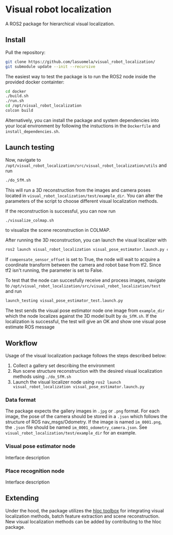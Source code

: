 # Visual robot localization

A ROS2 package for hierarchical visual localization.

## Install

Pull the repository:

```sh
git clone https://github.com/lasuomela/visual_robot_localization/
git submodule update --init --recursive
```

The easiest way to test the package is to run the ROS2 node inside the provided docker containter:

```sh
cd docker
./build.sh
./run.sh
cd /opt/visual_robot_localization
colcon build
```
Alternatively, you can install the package and system dependencies into your local environment by following the instuctions in the `Dockerfile` and `install_dependencies.sh`.

## Launch testing
Now, navigate to `/opt/visual_robot_localization/src/visual_robot_localization/utils` and run

```sh
./do_SfM.sh
```

This will run a 3D reconstruction from the images and camera poses located in `visual_robot_localization/test/example_dir`. You can alter the parameters of the script to choose different visual localization methods.

If the reconstruction is successful, you can now run 

```sh
./visualize_colmap.sh
```

to visualize the scene reconstruction in COLMAP.

After running the 3D reconstruction, you can launch the visual localizer with

```sh
ros2 launch visual_robot_localization visual_pose_estimator.launch.py compensate_sensor_offset:=False
```

If `compensate_sensor_offset` is set to True, the node will wait to acquire a coordinate transform between the camera and robot base from tf2. Since tf2 isn't running, the parameter is set to False.

To test that the node can succesfully receive and process images, navigate to `/opt/visual_robot_localization/src/visual_robot_localization/test` and run 

```sh
launch_testing visual_pose_estimator_test.launch.py
```

The test sends the visual pose estimator node one image from `example_dir` which the node localizes against the 3D model built by `do_SfM.sh`. If the localization is successful, the test will give an OK and show one visual pose estimate ROS message 

## Workflow

Usage of the visual localization package follows the steps described below:

1. Collect a gallery set describing the environment
2. Run scene structure reconstruction with the desired visual localization methods using `./do_SfM.sh`
3. Launch the visual localizer node using `ros2 launch visual_robot_localization visual_pose_estimator.launch.py`

### Data format

The package expects the gallery images in `.jpg` or `.png` format. For each image, the pose of the camera should be stored in a `.json` which follows the structure of ROS nav_msgs/Odometry. If the image is named `im_0001.png`, the `.json` file should be named `im_0001_odometry_camera.json`. See `visual_robot_localization/test/example_dir` for an example.

### Visual pose estimator node

Interface description

### Place recognition node

Interface description

## Extending

Under the hood, the package utilizes the [hloc toolbox](https://github.com/cvg/Hierarchical-Localization) for integrating visual localization methods, batch feature extraction and scene reconstruction. New visual localization methods can be added by contributing to the hloc package.

